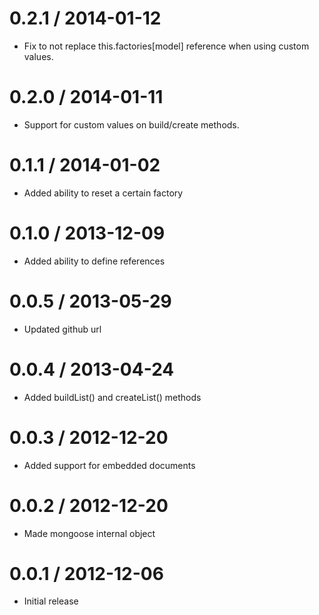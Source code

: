 
0.2.1 / 2014-01-12 
==================

 * Fix to not replace this.factories[model] reference when using custom values.

0.2.0 / 2014-01-11 
==================

 * Support for custom values on build/create methods.

0.1.1 / 2014-01-02 
==================

 * Added ability to reset a certain factory

0.1.0 / 2013-12-09 
==================

 * Added ability to define references

0.0.5 / 2013-05-29 
==================

  * Updated github url

0.0.4 / 2013-04-24 
==================

  * Added buildList() and createList() methods

0.0.3 / 2012-12-20 
==================

  * Added support for embedded documents

0.0.2 / 2012-12-20 
==================

  * Made mongoose internal object

0.0.1 / 2012-12-06
==================

  * Initial release
